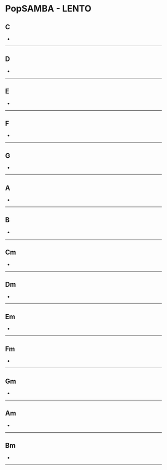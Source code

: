 # PopSAMBA - LENTO

## C

*


---

## D

*

---

## E

*

---


## F

*

---

## G

*

---

## A

*

---

## B

*

---

## Cm

*


---

## Dm

*

---

## Em

*

---


## Fm

*

---

## Gm

*

---

## Am

*

---

## Bm

*

---
